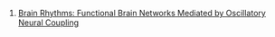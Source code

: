 1. [Brain Rhythms: Functional Brain Networks Mediated by Oscillatory Neural Coupling](https://www.youtube.com/watch?v=OCpYdSN_kts&t=774s)

